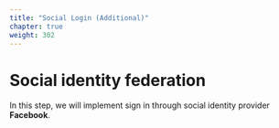 ```yaml
---
title: "Social Login (Additional)"
chapter: true
weight: 302
---
```


# Social identity federation

In this step, we will implement sign in through social identity provider **Facebook**.

<br><br>
